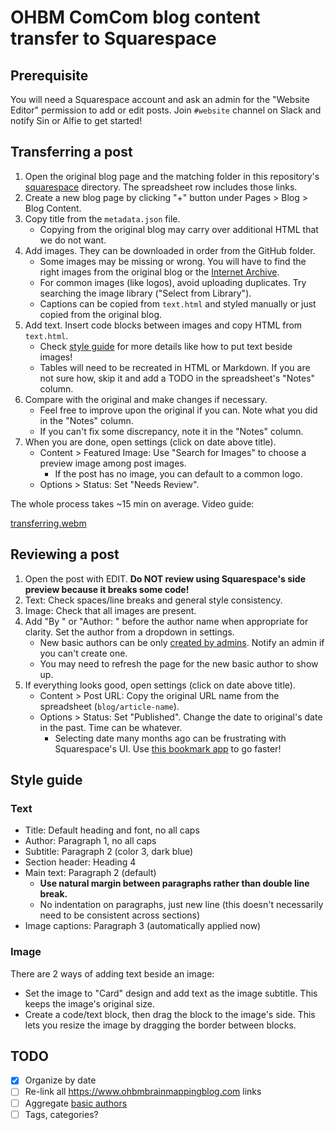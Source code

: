 # OHBM ComCom blog content transfer to Squarespace

## Prerequisite

You will need a Squarespace account and ask an admin for the "Website Editor" permission to add or edit posts. Join `#website` channel on Slack and notify Sin or Alfie to get started!

## Transferring a post

1. Open the original blog page and the matching folder in this repository's [squarespace](squarespace) directory. The spreadsheet row includes those links.
2. Create a new blog page by clicking "+" button under Pages > Blog > Blog Content.
3. Copy title from the `metadata.json` file.
   * Copying from the original blog may carry over additional HTML that we do not want.
4. Add images. They can be downloaded in order from the GitHub folder.
   * Some images may be missing or wrong. You will have to find the right images from the original blog or the [Internet Archive](https://web.archive.org/).
   * For common images (like logos), avoid uploading duplicates. Try searching the image library ("Select from Library").
   * Captions can be copied from `text.html` and styled manually or just copied from the original blog.
5. Add text. Insert code blocks between images and copy HTML from `text.html`.
   * Check [style guide](#style-guide) for more details like how to put text beside images!
   * Tables will need to be recreated in HTML or Markdown. If you are not sure how, skip it and add a TODO in the spreadsheet's "Notes" column.
6. Compare with the original and make changes if necessary.
   * Feel free to improve upon the original if you can. Note what you did in the "Notes" column.
   * If you can't fix some discrepancy, note it in the "Notes" column.
7. When you are done, open settings (click on date above title).
   * Content > Featured Image: Use "Search for Images" to choose a preview image among post images.
      * If the post has no image, you can default to a common logo.
   * Options > Status: Set "Needs Review".

The whole process takes ~15 min on average. Video guide:

[transferring.webm](https://github.com/user-attachments/assets/fd375501-0508-4ebd-8b02-66bb7e68a1ff)

## Reviewing a post

1. Open the post with EDIT. **Do NOT review using Squarespace's side preview because it breaks some code!**
2. Text: Check spaces/line breaks and general style consistency.
3. Image: Check that all images are present.
4. Add "By " or "Author: " before the author name when appropriate for clarity. Set the author from a dropdown in settings.
   * New basic authors can be only [created by admins](https://support.squarespace.com/hc/en-us/articles/205810518).
     Notify an admin if you can't create one.
   * You may need to refresh the page for the new basic author to show up.
6. If everything looks good, open settings (click on date above title).
   * Content > Post URL: Copy the original URL name from the spreadsheet (`blog/article-name`).
   * Options > Status: Set "Published". Change the date to original's date in the past. Time can be whatever.
      * Selecting date many months ago can be frustrating with Squarespace's UI. Use [this bookmark app](https://github.com/kimsin98/sqs-blogdate-timemachine) to go faster!

## Style guide

### Text
* Title: Default heading and font, no all caps
* Author: Paragraph 1, no all caps
* Subtitle: Paragraph 2 (color 3, dark blue)
* Section header: Heading 4
* Main text: Paragraph 2 (default)
   * **Use natural margin between paragraphs rather than double line break.**
   * No indentation on paragraphs, just new line (this doesn't necessarily need to be consistent across sections)
* Image captions: Paragraph 3 (automatically applied now)

### Image
There are 2 ways of adding text beside an image:
* Set the image to "Card" design and add text as the image subtitle.
  This keeps the image's original size.
* Create a code/text block, then drag the block to the image's side.
  This lets you resize the image by dragging the border between blocks.

## TODO

- [x] Organize by date
- [ ] Re-link all https://www.ohbmbrainmappingblog.com links
- [ ] Aggregate [basic authors](https://support.squarespace.com/hc/en-us/articles/205810518)
- [ ] Tags, categories?
